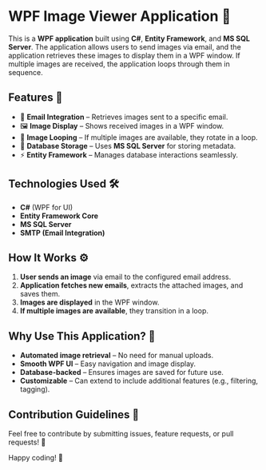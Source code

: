 # WPF Image Viewer Application 📸

This is a **WPF application** built using **C#**, **Entity Framework**, and **MS SQL Server**. The application allows users to send images via email, and the application retrieves these images to display them in a WPF window. If multiple images are received, the application loops through them in sequence.

## Features 🎯
- 📩 **Email Integration** – Retrieves images sent to a specific email.
- 🖼️ **Image Display** – Shows received images in a WPF window.
- 🔄 **Image Looping** – If multiple images are available, they rotate in a loop.
- 💾 **Database Storage** – Uses **MS SQL Server** for storing metadata.
- ⚡ **Entity Framework** – Manages database interactions seamlessly.

## Technologies Used 🛠️
- **C#** (WPF for UI)
- **Entity Framework Core**
- **MS SQL Server**
- **SMTP (Email Integration)**

## How It Works ⚙️
1. **User sends an image** via email to the configured email address.
2. **Application fetches new emails**, extracts the attached images, and saves them.
3. **Images are displayed** in the WPF window.
4. **If multiple images are available**, they transition in a loop.

## Why Use This Application? 🤔
- **Automated image retrieval** – No need for manual uploads.
- **Smooth WPF UI** – Easy navigation and image display.
- **Database-backed** – Ensures images are saved for future use.
- **Customizable** – Can extend to include additional features (e.g., filtering, tagging).

## Contribution Guidelines 🤝
Feel free to contribute by submitting issues, feature requests, or pull requests! 🚀

Happy coding! 🚀

